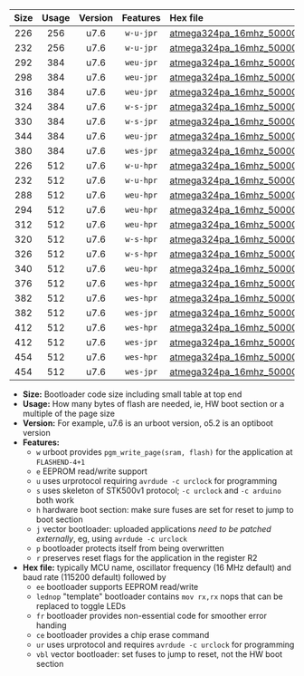|Size|Usage|Version|Features|Hex file|
|:-:|:-:|:-:|:-:|:--|
|226|256|u7.6|`w-u-jpr`|[atmega324pa_16mhz_500000bps_ur_vbl.hex](https://raw.githubusercontent.com/stefanrueger/urboot/main/bootloaders/atmega324pa/fcpu_16mhz/500000_bps/atmega324pa_16mhz_500000bps_ur_vbl.hex)|
|232|256|u7.6|`w-u-jpr`|[atmega324pa_16mhz_500000bps_lednop_ur_vbl.hex](https://raw.githubusercontent.com/stefanrueger/urboot/main/bootloaders/atmega324pa/fcpu_16mhz/500000_bps/atmega324pa_16mhz_500000bps_lednop_ur_vbl.hex)|
|292|384|u7.6|`weu-jpr`|[atmega324pa_16mhz_500000bps_ee_ur_vbl.hex](https://raw.githubusercontent.com/stefanrueger/urboot/main/bootloaders/atmega324pa/fcpu_16mhz/500000_bps/atmega324pa_16mhz_500000bps_ee_ur_vbl.hex)|
|298|384|u7.6|`weu-jpr`|[atmega324pa_16mhz_500000bps_ee_lednop_ur_vbl.hex](https://raw.githubusercontent.com/stefanrueger/urboot/main/bootloaders/atmega324pa/fcpu_16mhz/500000_bps/atmega324pa_16mhz_500000bps_ee_lednop_ur_vbl.hex)|
|316|384|u7.6|`weu-jpr`|[atmega324pa_16mhz_500000bps_ee_lednop_fr_ur_vbl.hex](https://raw.githubusercontent.com/stefanrueger/urboot/main/bootloaders/atmega324pa/fcpu_16mhz/500000_bps/atmega324pa_16mhz_500000bps_ee_lednop_fr_ur_vbl.hex)|
|324|384|u7.6|`w-s-jpr`|[atmega324pa_16mhz_500000bps_vbl.hex](https://raw.githubusercontent.com/stefanrueger/urboot/main/bootloaders/atmega324pa/fcpu_16mhz/500000_bps/atmega324pa_16mhz_500000bps_vbl.hex)|
|330|384|u7.6|`w-s-jpr`|[atmega324pa_16mhz_500000bps_lednop_vbl.hex](https://raw.githubusercontent.com/stefanrueger/urboot/main/bootloaders/atmega324pa/fcpu_16mhz/500000_bps/atmega324pa_16mhz_500000bps_lednop_vbl.hex)|
|344|384|u7.6|`weu-jpr`|[atmega324pa_16mhz_500000bps_ee_lednop_fr_ce_ur_vbl.hex](https://raw.githubusercontent.com/stefanrueger/urboot/main/bootloaders/atmega324pa/fcpu_16mhz/500000_bps/atmega324pa_16mhz_500000bps_ee_lednop_fr_ce_ur_vbl.hex)|
|380|384|u7.6|`wes-jpr`|[atmega324pa_16mhz_500000bps_ee_vbl.hex](https://raw.githubusercontent.com/stefanrueger/urboot/main/bootloaders/atmega324pa/fcpu_16mhz/500000_bps/atmega324pa_16mhz_500000bps_ee_vbl.hex)|
|226|512|u7.6|`w-u-hpr`|[atmega324pa_16mhz_500000bps_ur.hex](https://raw.githubusercontent.com/stefanrueger/urboot/main/bootloaders/atmega324pa/fcpu_16mhz/500000_bps/atmega324pa_16mhz_500000bps_ur.hex)|
|232|512|u7.6|`w-u-hpr`|[atmega324pa_16mhz_500000bps_lednop_ur.hex](https://raw.githubusercontent.com/stefanrueger/urboot/main/bootloaders/atmega324pa/fcpu_16mhz/500000_bps/atmega324pa_16mhz_500000bps_lednop_ur.hex)|
|288|512|u7.6|`weu-hpr`|[atmega324pa_16mhz_500000bps_ee_ur.hex](https://raw.githubusercontent.com/stefanrueger/urboot/main/bootloaders/atmega324pa/fcpu_16mhz/500000_bps/atmega324pa_16mhz_500000bps_ee_ur.hex)|
|294|512|u7.6|`weu-hpr`|[atmega324pa_16mhz_500000bps_ee_lednop_ur.hex](https://raw.githubusercontent.com/stefanrueger/urboot/main/bootloaders/atmega324pa/fcpu_16mhz/500000_bps/atmega324pa_16mhz_500000bps_ee_lednop_ur.hex)|
|312|512|u7.6|`weu-hpr`|[atmega324pa_16mhz_500000bps_ee_lednop_fr_ur.hex](https://raw.githubusercontent.com/stefanrueger/urboot/main/bootloaders/atmega324pa/fcpu_16mhz/500000_bps/atmega324pa_16mhz_500000bps_ee_lednop_fr_ur.hex)|
|320|512|u7.6|`w-s-hpr`|[atmega324pa_16mhz_500000bps.hex](https://raw.githubusercontent.com/stefanrueger/urboot/main/bootloaders/atmega324pa/fcpu_16mhz/500000_bps/atmega324pa_16mhz_500000bps.hex)|
|326|512|u7.6|`w-s-hpr`|[atmega324pa_16mhz_500000bps_lednop.hex](https://raw.githubusercontent.com/stefanrueger/urboot/main/bootloaders/atmega324pa/fcpu_16mhz/500000_bps/atmega324pa_16mhz_500000bps_lednop.hex)|
|340|512|u7.6|`weu-hpr`|[atmega324pa_16mhz_500000bps_ee_lednop_fr_ce_ur.hex](https://raw.githubusercontent.com/stefanrueger/urboot/main/bootloaders/atmega324pa/fcpu_16mhz/500000_bps/atmega324pa_16mhz_500000bps_ee_lednop_fr_ce_ur.hex)|
|376|512|u7.6|`wes-hpr`|[atmega324pa_16mhz_500000bps_ee.hex](https://raw.githubusercontent.com/stefanrueger/urboot/main/bootloaders/atmega324pa/fcpu_16mhz/500000_bps/atmega324pa_16mhz_500000bps_ee.hex)|
|382|512|u7.6|`wes-hpr`|[atmega324pa_16mhz_500000bps_ee_lednop.hex](https://raw.githubusercontent.com/stefanrueger/urboot/main/bootloaders/atmega324pa/fcpu_16mhz/500000_bps/atmega324pa_16mhz_500000bps_ee_lednop.hex)|
|382|512|u7.6|`wes-jpr`|[atmega324pa_16mhz_500000bps_ee_lednop_vbl.hex](https://raw.githubusercontent.com/stefanrueger/urboot/main/bootloaders/atmega324pa/fcpu_16mhz/500000_bps/atmega324pa_16mhz_500000bps_ee_lednop_vbl.hex)|
|412|512|u7.6|`wes-hpr`|[atmega324pa_16mhz_500000bps_ee_lednop_fr.hex](https://raw.githubusercontent.com/stefanrueger/urboot/main/bootloaders/atmega324pa/fcpu_16mhz/500000_bps/atmega324pa_16mhz_500000bps_ee_lednop_fr.hex)|
|412|512|u7.6|`wes-jpr`|[atmega324pa_16mhz_500000bps_ee_lednop_fr_vbl.hex](https://raw.githubusercontent.com/stefanrueger/urboot/main/bootloaders/atmega324pa/fcpu_16mhz/500000_bps/atmega324pa_16mhz_500000bps_ee_lednop_fr_vbl.hex)|
|454|512|u7.6|`wes-hpr`|[atmega324pa_16mhz_500000bps_ee_lednop_fr_ce.hex](https://raw.githubusercontent.com/stefanrueger/urboot/main/bootloaders/atmega324pa/fcpu_16mhz/500000_bps/atmega324pa_16mhz_500000bps_ee_lednop_fr_ce.hex)|
|454|512|u7.6|`wes-jpr`|[atmega324pa_16mhz_500000bps_ee_lednop_fr_ce_vbl.hex](https://raw.githubusercontent.com/stefanrueger/urboot/main/bootloaders/atmega324pa/fcpu_16mhz/500000_bps/atmega324pa_16mhz_500000bps_ee_lednop_fr_ce_vbl.hex)|

- **Size:** Bootloader code size including small table at top end
- **Usage:** How many bytes of flash are needed, ie, HW boot section or a multiple of the page size
- **Version:** For example, u7.6 is an urboot version, o5.2 is an optiboot version
- **Features:**
  + `w` urboot provides `pgm_write_page(sram, flash)` for the application at `FLASHEND-4+1`
  + `e` EEPROM read/write support
  + `u` uses urprotocol requiring `avrdude -c urclock` for programming
  + `s` uses skeleton of STK500v1 protocol; `-c urclock` and `-c arduino` both work
  + `h` hardware boot section: make sure fuses are set for reset to jump to boot section
  + `j` vector bootloader: uploaded applications *need to be patched externally*, eg, using `avrdude -c urclock`
  + `p` bootloader protects itself from being overwritten
  + `r` preserves reset flags for the application in the register R2
- **Hex file:** typically MCU name, oscillator frequency (16 MHz default) and baud rate (115200 default) followed by
  + `ee` bootloader supports EEPROM read/write
  + `lednop` "template" bootloader contains `mov rx,rx` nops that can be replaced to toggle LEDs
  + `fr` bootloader provides non-essential code for smoother error handing
  + `ce` bootloader provides a chip erase command
  + `ur` uses urprotocol and requires `avrdude -c urclock` for programming
  + `vbl` vector bootloader: set fuses to jump to reset, not the HW boot section
